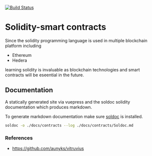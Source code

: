 [![Build Status](https://travis-ci.org/FriendlyUser/solidity-smart-contracts.svg?branch=master)](https://travis-ci.org/FriendlyUser/solidity-smart-contracts)
# Solidity-smart contracts

Since the solidity programming language is used in multiple blockchain platform including

- Ethereum
- Hedera

learning solidity is invaluable as blockchain technologies and smart contracts will be eseential in the future.


## Documentation

A statically generated site via vuepress and the soldoc solidity documentation which produces markdown.

To generate markdown documentation make sure [soldoc](https://github.com/dev-matan-tsuberi/soldoc) is installed.
```sh
soldoc -o ./docs/contracts --log ./docs/contracts/Soldoc.md
```


### References

* https://github.com/aunyks/vitruvius